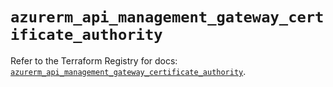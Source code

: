 # `azurerm_api_management_gateway_certificate_authority`

Refer to the Terraform Registry for docs: [`azurerm_api_management_gateway_certificate_authority`](https://registry.terraform.io/providers/hashicorp/azurerm/4.51.0/docs/resources/api_management_gateway_certificate_authority).

